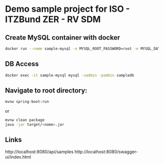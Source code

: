 # Demo sample project for ISO - ITZBund ZER - RV SDM

## Create MySQL container with docker
```bash
docker run --name sample-mysql -e MYSQL_ROOT_PASSWORD=root -e MYSQL_DATABASE=sampledb -e MYSQL_USER=admin -e MYSQL_PASSWORD=admin -p 3306:3306 -d mysql:8.0
```
## DB Access
```bash
docker exec -it sample-mysql mysql -uadmin -padmin sampledb
```
## Navigate to root directory:
```bash
mvnw spring-boot:run
```
or
```bash
mvnw clean package 
java -jar target/<name>.jar
```

## Links
http://localhost:8080/api/samples
http://localhost:8080/swagger-ui/index.html
